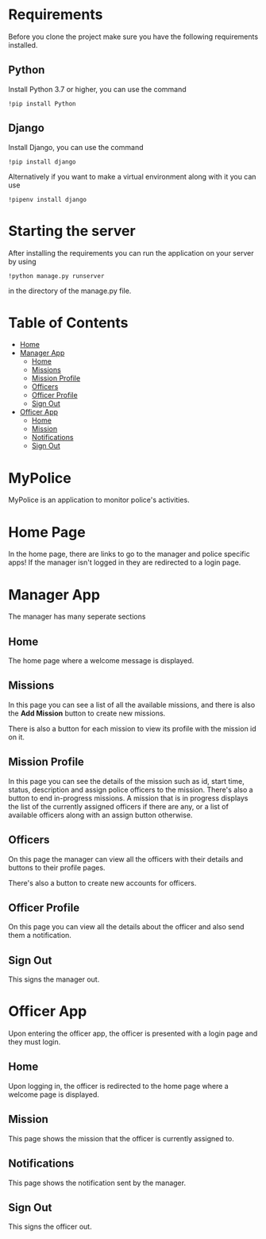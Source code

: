 # Requirements
Before you clone the project make sure you have the following requirements installed.
<h2> Python </h2>
Install Python 3.7 or higher, you can use the command

`!pip install Python`

<h2> Django </h2>
Install Django, you can use the command

`!pip install django` 

Alternatively if you want to make a virtual environment along with it you can use

`!pipenv install django`

# Starting the server
After installing the requirements you can run the application on your server by using 

`!python manage.py runserver`

in the directory of the manage.py file.

# Table of Contents

- [Home](#Home)
- [Manager App](#Manager)
  - [Home](#MHome)
  - [Missions](#MMissions)
  - [Mission Profile](#MMissionProfile)
  - [Officers](#MOfficers)
  - [Officer Profile](#MOfficerProfile)
  - [Sign Out](#MSignout)
- [Officer App](#Officer)
  - [Home](#OHome)
  - [Mission](#OMission)
  - [Notifications](#ONotifications)
  - [Sign Out](#OSignout)


# MyPolice

MyPolice is an application to monitor police's activities.


<a name='Home'></a>
 <h1> Home Page </h1>
 In the home page, there are links to go to the manager and police specific apps! If the manager isn't logged in they are redirected to a login page.

<a name='Manager'></a>
 <h1> Manager App </h1>

The manager has many seperate sections

<a name='MHome'></a>
<h2> Home </h2>

 
 The home page where a welcome message is displayed.
<a name='MMissions'></a>
<h2> Missions </h2>

In this page you can see a list of all the available missions, and there is also the **Add Mission** button to create new missions.

There is also a button for each mission to view its profile with the mission id on it.
<a name='MMissionProfile'></a>
<h2> Mission Profile </h2>

In this page you can see the details of the mission such as id, start time, status, description and assign police officers to the mission.
There's also a button to end in-progress missions.
A mission that is in progress displays the list of the currently assigned officers if there are any, or a list of available officers along with an assign button otherwise.
<a name='MOfficers'></a>
<h2> Officers </h2>
 On this page the manager can view all the officers with their details and buttons to their profile pages.

 There's also a button to create new accounts for officers.
<a name='MOfficerProfile'></a>
 <h2> Officer Profile </h2>
 On this page you can view all the details about the officer and also send them a notification.
<a name='MSignout'></a>
 <h2> Sign Out </h2>
 This signs the manager out.
<a name='Officer'></a>
 <h1> Officer App </h1>
 Upon entering the officer app, the officer is presented with a login page and they must login.
<a name='OHome'></a>
 <h2> Home </h2>
 Upon logging in, the officer is redirected to the home page where a welcome page is displayed.
<a name='OMission'></a>
 <h2> Mission </h2>
 This page shows the mission that the officer is currently assigned to.
<a name='ONotifications'></a>
 <h2> Notifications </h2>
 This page shows the notification sent by the manager.
<a name='OSignout'></a>
 <h2> Sign Out </h2>
 This signs the officer out.

